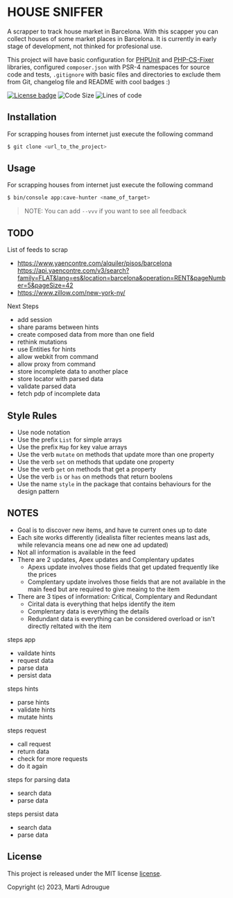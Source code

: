 # HOUSE SNIFFER

A scrapper to track house market in Barcelona. With this scapper you can collect
houses of some market places in Barcelona. It is currently in early stage of
development, not thinked for profesional use.

This project will have basic configuration for [PHPUnit](https://github.com/sebastianbergmann/phpunit) and
[PHP-CS-Fixer](https://github.com/friendsofphp/php-cs-fixer) libraries, configured `composer.json`
with PSR-4 namespaces for source code and tests, `.gitignore` with basic files and directories to exclude them from Git, changelog file
and README with cool  badges :)

[![License badge](https://img.shields.io/badge/license-MIT-brightgreen.svg)](LICENSE.md)
![Code Size](https://img.shields.io/github/languages/code-size/martiadrogue/housesniffer)
![Lines of code](https://img.shields.io/tokei/lines/github/martiadrogue/housesniffer)

## Installation

For scrapping houses from internet  just execute the following command

```bash
$ git clone <url_to_the_project>
```
## Usage

For scrapping houses from internet  just execute the following command

```bash
$ bin/console app:cave-hunter <name_of_target>
```
> NOTE: You can add `--vvv`  if you want to see all feedback

## TODO

List of feeds to scrap

 - https://www.yaencontre.com/alquiler/pisos/barcelona
   https://api.yaencontre.com/v3/search?family=FLAT&lang=es&location=barcelona&operation=RENT&pageNumber=5&pageSize=42
 - https://www.zillow.com/new-york-ny/

Next Steps

 - add session
 - share params between hints
 - create composed data from more than one field
 - rethink mutations
 - use Entities for hints
 - allow webkit from command
 - allow proxy from command
 - store incomplete data to another place
 - store locator with parsed data
 - validate parsed data
 - fetch pdp of incomplete data

## Style Rules

 - Use node notation
 - Use the prefix `List` for simple arrays
 - Use the prefix `Map` for key value arrays
 - Use the verb `mutate` on methods that update more than one property
 - Use the verb `set` on methods that update one property
 - Use the verb `get` on methods that get a property
 - Use the verb `is` or `has` on methods that return boolens
 - Use the name `style` in the package that contains behaviours for the design pattern


## NOTES

 - Goal is to discover new items, and have te current ones up to date
 - Each site works differently (idealista filter recientes means last ads, while
 relevancia means one ad new one ad updated)
 - Not all information is available in the feed
 - There are 2 updates, Apex updates and Complentary updates
    - Apexs update involves those fields that get updated frequently like the
    prices
    - Complentary update involves those fields that are not available in the
    main feed but are required to give meaing to the item
 - There are 3 tipes of information: Critical, Complentary and Redundant
    - Cirital data is everything that helps identify the item
    - Complentary data is everything the details
    - Redundant data is everything can be considered overload or isn't directly
    reltated with the item

steps app
 - vaildate hints
 - request data
 - parse data
 - persist data

steps hints
 - parse hints
 - validate hints
 - mutate hints

steps request
 - call request
 - return data
 - check for more requests
 - do it again

steps for parsing data
 - search data
 - parse data

steps persist data
 - search data
 - parse data

## License

This project is released under the MIT license [license](LICENSE).

Copyright (c) 2023, Marti Adrougue
